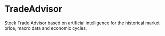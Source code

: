 # TradeAdvisor
Stock Trade Advisor based on artificial intelligence for the historical market price, macro data and economic cycles, 
